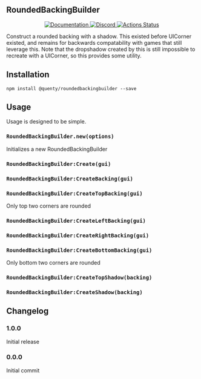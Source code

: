 ## RoundedBackingBuilder
<div align="center">
  <a href="http://quenty.github.io/api/">
    <img src="https://img.shields.io/badge/docs-website-green.svg" alt="Documentation" />
  </a>
  <a href="https://discord.gg/mhtGUS8">
    <img src="https://img.shields.io/badge/discord-nevermore-blue.svg" alt="Discord" />
  </a>
  <a href="https://github.com/Quenty/NevermoreEngine/actions">
    <img src="https://github.com/Quenty/NevermoreEngine/workflows/lint/badge.svg" alt="Actions Status" />
  </a>
</div>

Construct a rounded backing with a shadow. This existed before UICorner existed, and remains for backwards compatability with games that still leverage this. Note that the dropshadow created by this is still impossible to recreate with a UICorner, so this provides some utility.

## Installation
```
npm install @quenty/roundedbackingbuilder --save
```

## Usage
Usage is designed to be simple.

### `RoundedBackingBuilder.new(options)`
Initializes a new RoundedBackingBuilder

### `RoundedBackingBuilder:Create(gui)`

### `RoundedBackingBuilder:CreateBacking(gui)`

### `RoundedBackingBuilder:CreateTopBacking(gui)`
Only top two corners are rounded

### `RoundedBackingBuilder:CreateLeftBacking(gui)`

### `RoundedBackingBuilder:CreateRightBacking(gui)`

### `RoundedBackingBuilder:CreateBottomBacking(gui)`
Only bottom two corners are rounded

### `RoundedBackingBuilder:CreateTopShadow(backing)`

### `RoundedBackingBuilder:CreateShadow(backing)`


## Changelog

### 1.0.0
Initial release

### 0.0.0
Initial commit
